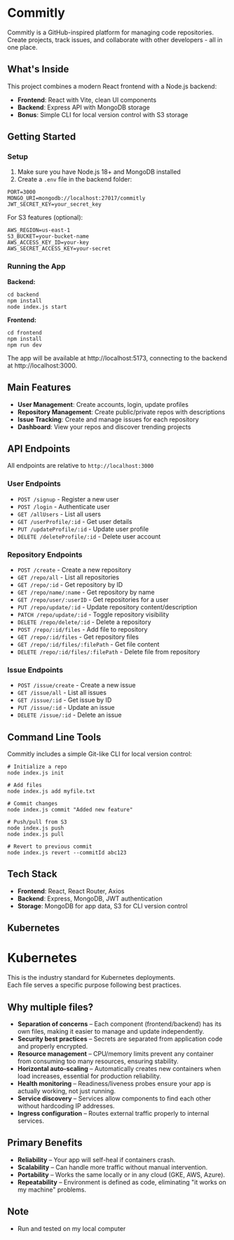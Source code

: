 # Commitly

Commitly is a GitHub-inspired platform for managing code repositories. Create projects, track issues, and collaborate with other developers - all in one place.

## What's Inside

This project combines a modern React frontend with a  Node.js backend:

- **Frontend**: React with Vite, clean UI components
- **Backend**: Express API with MongoDB storage
- **Bonus**: Simple CLI for local version control with S3 storage

## Getting Started

### Setup

1. Make sure you have Node.js 18+ and MongoDB installed
2. Create a `.env` file in the backend folder:

```
PORT=3000
MONGO_URI=mongodb://localhost:27017/commitly
JWT_SECRET_KEY=your_secret_key
```

For S3 features (optional):
```
AWS_REGION=us-east-1
S3_BUCKET=your-bucket-name
AWS_ACCESS_KEY_ID=your-key
AWS_SECRET_ACCESS_KEY=your-secret
```

### Running the App

**Backend:**
```
cd backend
npm install
node index.js start
```

**Frontend:**
```
cd frontend
npm install
npm run dev
```

The app will be available at http://localhost:5173, connecting to the backend at http://localhost:3000.

## Main Features

- **User Management**: Create accounts, login, update profiles
- **Repository Management**: Create public/private repos with descriptions
- **Issue Tracking**: Create and manage issues for each repository
- **Dashboard**: View your repos and discover trending projects

## API Endpoints

All endpoints are relative to `http://localhost:3000`

### User Endpoints
- `POST /signup` - Register a new user
- `POST /login` - Authenticate user
- `GET /allUsers` - List all users
- `GET /userProfile/:id` - Get user details
- `PUT /updateProfile/:id` - Update user profile
- `DELETE /deleteProfile/:id` - Delete user account

### Repository Endpoints
- `POST /create` - Create a new repository
- `GET /repo/all` - List all repositories
- `GET /repo/:id` - Get repository by ID
- `GET /repo/name/:name` - Get repository by name
- `GET /repo/user/:userID` - Get repositories for a user
- `PUT /repo/update/:id` - Update repository content/description
- `PATCH /repo/update/:id` - Toggle repository visibility
- `DELETE /repo/delete/:id` - Delete a repository
- `POST /repo/:id/files` - Add file to repository
- `GET /repo/:id/files` - Get repository files
- `GET /repo/:id/files/:filePath` - Get file content
- `DELETE /repo/:id/files/:filePath` - Delete file from repository

### Issue Endpoints
- `POST /issue/create` - Create a new issue
- `GET /issue/all` - List all issues
- `GET /issue/:id` - Get issue by ID
- `PUT /issue/:id` - Update an issue
- `DELETE /issue/:id` - Delete an issue

## Command Line Tools

Commitly includes a simple Git-like CLI for local version control:

```
# Initialize a repo
node index.js init

# Add files
node index.js add myfile.txt

# Commit changes
node index.js commit "Added new feature"

# Push/pull from S3
node index.js push
node index.js pull

# Revert to previous commit
node index.js revert --commitId abc123
```

## Tech Stack

- **Frontend**: React, React Router, Axios
- **Backend**: Express, MongoDB, JWT authentication
- **Storage**: MongoDB for app data, S3 for CLI version control

## Kubernetes

# Kubernetes

This is the industry standard for Kubernetes deployments.  
Each file serves a specific purpose following best practices.

## Why multiple files?

- **Separation of concerns** – Each component (frontend/backend) has its own files, making it easier to manage and update independently.  
- **Security best practices** – Secrets are separated from application code and properly encrypted.  
- **Resource management** – CPU/memory limits prevent any container from consuming too many resources, ensuring stability.  
- **Horizontal auto-scaling** – Automatically creates new containers when load increases, essential for production reliability.  
- **Health monitoring** – Readiness/liveness probes ensure your app is actually working, not just running.  
- **Service discovery** – Services allow components to find each other without hardcoding IP addresses.  
- **Ingress configuration** – Routes external traffic properly to internal services.  

## Primary Benefits

- **Reliability** – Your app will self-heal if containers crash.  
- **Scalability** – Can handle more traffic without manual intervention.  
- **Portability** – Works the same locally or in any cloud (GKE, AWS, Azure).  
- **Repeatability** – Environment is defined as code, eliminating "it works on my machine" problems.  

## Note
- Run and tested on my local computer

